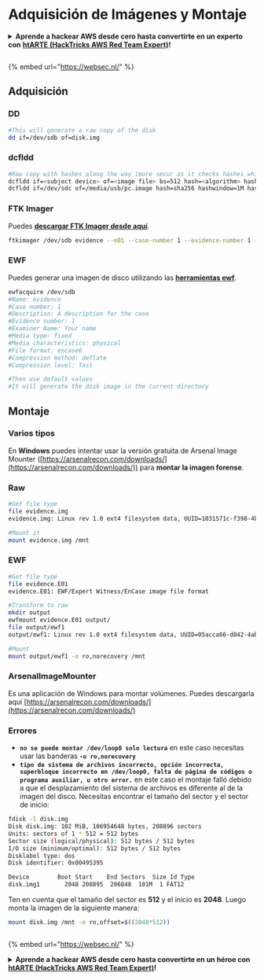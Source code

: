 # Adquisición de Imágenes y Montaje

<details>

<summary><strong>Aprende a hackear AWS desde cero hasta convertirte en un experto con</strong> <a href="https://training.hacktricks.xyz/courses/arte"><strong>htARTE (HackTricks AWS Red Team Expert)</strong></a><strong>!</strong></summary>

* ¿Trabajas en una **empresa de ciberseguridad**? ¿Quieres ver tu **empresa anunciada en HackTricks**? ¿O quieres tener acceso a la **última versión del PEASS o descargar HackTricks en PDF**? ¡Consulta los [**PLANES DE SUSCRIPCIÓN**](https://github.com/sponsors/carlospolop)!
* Descubre [**La Familia PEASS**](https://opensea.io/collection/the-peass-family), nuestra colección exclusiva de [**NFTs**](https://opensea.io/collection/the-peass-family)
* Obtén el [**oficial PEASS & HackTricks swag**](https://peass.creator-spring.com)
* **Únete al** [**💬**](https://emojipedia.org/speech-balloon/) [**grupo de Discord**](https://discord.gg/hRep4RUj7f) o al [**grupo de telegram**](https://t.me/peass) o **sígueme** en **Twitter** 🐦[**@carlospolopm**](https://twitter.com/hacktricks_live)**.**
* **Comparte tus trucos de hacking enviando PRs al [repositorio de hacktricks](https://github.com/carlospolop/hacktricks) y al [repositorio de hacktricks-cloud](https://github.com/carlospolop/hacktricks-cloud)**.

</details>

<figure><img src="https://pentest.eu/RENDER_WebSec_10fps_21sec_9MB_29042024.gif" alt=""><figcaption></figcaption></figure>

{% embed url="https://websec.nl/" %}

## Adquisición

### DD
```bash
#This will generate a raw copy of the disk
dd if=/dev/sdb of=disk.img
```
### dcfldd
```bash
#Raw copy with hashes along the way (more secur as it checks hashes while it's copying the data)
dcfldd if=<subject device> of=<image file> bs=512 hash=<algorithm> hashwindow=<chunk size> hashlog=<hash file>
dcfldd if=/dev/sdc of=/media/usb/pc.image hash=sha256 hashwindow=1M hashlog=/media/usb/pc.hashes
```
### FTK Imager

Puedes [**descargar FTK Imager desde aquí**](https://accessdata.com/product-download/debian-and-ubuntu-x64-3-1-1).
```bash
ftkimager /dev/sdb evidence --e01 --case-number 1 --evidence-number 1 --description 'A description' --examiner 'Your name'
```
### EWF

Puedes generar una imagen de disco utilizando las [**herramientas ewf**](https://github.com/libyal/libewf).
```bash
ewfacquire /dev/sdb
#Name: evidence
#Case number: 1
#Description: A description for the case
#Evidence number: 1
#Examiner Name: Your name
#Media type: fixed
#Media characteristics: physical
#File format: encase6
#Compression method: deflate
#Compression level: fast

#Then use default values
#It will generate the disk image in the current directory
```
## Montaje

### Varios tipos

En **Windows** puedes intentar usar la versión gratuita de Arsenal Image Mounter ([https://arsenalrecon.com/downloads/](https://arsenalrecon.com/downloads/)) para **montar la imagen forense**.

### Raw
```bash
#Get file type
file evidence.img
evidence.img: Linux rev 1.0 ext4 filesystem data, UUID=1031571c-f398-4bfb-a414-b82b280cf299 (extents) (64bit) (large files) (huge files)

#Mount it
mount evidence.img /mnt
```
### EWF
```bash
#Get file type
file evidence.E01
evidence.E01: EWF/Expert Witness/EnCase image file format

#Transform to raw
mkdir output
ewfmount evidence.E01 output/
file output/ewf1
output/ewf1: Linux rev 1.0 ext4 filesystem data, UUID=05acca66-d042-4ab2-9e9c-be813be09b24 (needs journal recovery) (extents) (64bit) (large files) (huge files)

#Mount
mount output/ewf1 -o ro,norecovery /mnt
```
### ArsenalImageMounter

Es una aplicación de Windows para montar volúmenes. Puedes descargarla aquí [https://arsenalrecon.com/downloads/](https://arsenalrecon.com/downloads/)

### Errores

* **`no se puede montar /dev/loop0 solo lectura`** en este caso necesitas usar las banderas **`-o ro,norecovery`**
* **`tipo de sistema de archivos incorrecto, opción incorrecta, superbloque incorrecto en /dev/loop0, falta de página de códigos o programa auxiliar, u otro error.`** en este caso el montaje falló debido a que el desplazamiento del sistema de archivos es diferente al de la imagen del disco. Necesitas encontrar el tamaño del sector y el sector de inicio:
```bash
fdisk -l disk.img
Disk disk.img: 102 MiB, 106954648 bytes, 208896 sectors
Units: sectors of 1 * 512 = 512 bytes
Sector size (logical/physical): 512 bytes / 512 bytes
I/O size (minimum/optimal): 512 bytes / 512 bytes
Disklabel type: dos
Disk identifier: 0x00495395

Device        Boot Start    End Sectors  Size Id Type
disk.img1       2048 208895  206848  101M  1 FAT12
```
Ten en cuenta que el tamaño del sector es **512** y el inicio es **2048**. Luego monta la imagen de la siguiente manera:
```bash
mount disk.img /mnt -o ro,offset=$((2048*512))
```
<figure><img src="https://pentest.eu/RENDER_WebSec_10fps_21sec_9MB_29042024.gif" alt=""><figcaption></figcaption></figure>

{% embed url="https://websec.nl/" %}

<details>

<summary><strong>Aprende a hackear AWS desde cero hasta convertirte en un héroe con</strong> <a href="https://training.hacktricks.xyz/courses/arte"><strong>htARTE (HackTricks AWS Red Team Expert)</strong></a><strong>!</strong></summary>

* ¿Trabajas en una **empresa de ciberseguridad**? ¿Quieres ver tu **empresa anunciada en HackTricks**? ¿O quieres tener acceso a la **última versión del PEASS o descargar HackTricks en PDF**? ¡Consulta los [**PLANES DE SUSCRIPCIÓN**](https://github.com/sponsors/carlospolop)!
* Descubre [**The PEASS Family**](https://opensea.io/collection/the-peass-family), nuestra colección exclusiva de [**NFTs**](https://opensea.io/collection/the-peass-family)
* Obtén el [**oficial PEASS & HackTricks swag**](https://peass.creator-spring.com)
* **Únete al** [**💬**](https://emojipedia.org/speech-balloon/) [**grupo de Discord**](https://discord.gg/hRep4RUj7f) o al [**grupo de telegram**](https://t.me/peass) o **sígueme** en **Twitter** 🐦[**@carlospolopm**](https://twitter.com/hacktricks_live)**.**
* **Comparte tus trucos de hacking enviando PRs al [repositorio de hacktricks](https://github.com/carlospolop/hacktricks) y al [repositorio de hacktricks-cloud](https://github.com/carlospolop/hacktricks-cloud)**.

</details>
